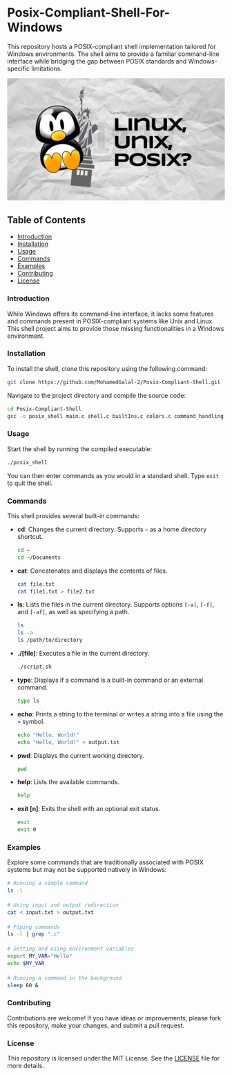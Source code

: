 # Posix-Compliant-Shell-For-Windows

This repository hosts a POSIX-compliant shell implementation tailored for Windows environments. The shell aims to provide a familiar command-line interface while bridging the gap between POSIX standards and Windows-specific limitations.

![Header](https://github.com/MohamedGalal-2/Posix-Complaint-Shell/blob/main/asset.jpg)

## Table of Contents
- [Introduction](#introduction)
- [Installation](#installation)
- [Usage](#usage)
- [Commands](#commands)
- [Examples](#examples)
- [Contributing](#contributing)
- [License](#license)

### Introduction
While Windows offers its command-line interface, it lacks some features and commands present in POSIX-compliant systems like Unix and Linux. This shell project aims to provide those missing functionalities in a Windows environment.

### Installation
To install the shell, clone this repository using the following command:

```bash
git clone https://github.com/MohamedGalal-2/Posix-Compliant-Shell.git
```

Navigate to the project directory and compile the source code:

```bash
cd Posix-Compliant-Shell
gcc -o posix_shell main.c shell.c builtIns.c colors.c command_handling.c parser.c
```

### Usage
Start the shell by running the compiled executable:

```bash
./posix_shell
```

You can then enter commands as you would in a standard shell. Type `exit` to quit the shell.

### Commands
This shell provides several built-in commands:

- **cd**: Changes the current directory. Supports `~` as a home directory shortcut.
  ```sh
  cd ~
  cd ~/Documents
  ```

- **cat**: Concatenates and displays the contents of files.
  ```sh
  cat file.txt
  cat file1.txt > file2.txt
  ```

- **ls**: Lists the files in the current directory. Supports options `[-a]`, `[-f]`, and `[-af]`, as well as specifying a path.
  ```sh
  ls
  ls -a
  ls /path/to/directory
  ```

- **./[file]**: Executes a file in the current directory.
  ```sh
  ./script.sh
  ```

- **type**: Displays if a command is a built-in command or an external command.
  ```sh
  type ls
  ```

- **echo**: Prints a string to the terminal or writes a string into a file using the `>` symbol.
  ```sh
  echo "Hello, World!"
  echo "Hello, World!" > output.txt
  ```

- **pwd**: Displays the current working directory.
  ```sh
  pwd
  ```

- **help**: Lists the available commands.
  ```sh
  help
  ```

- **exit [n]**: Exits the shell with an optional exit status.
  ```sh
  exit
  exit 0
  ```

### Examples
Explore some commands that are traditionally associated with POSIX systems but may not be supported natively in Windows:

```sh
# Running a simple command
ls -l

# Using input and output redirection
cat < input.txt > output.txt

# Piping commands
ls -l | grep ".c"

# Setting and using environment variables
export MY_VAR="Hello"
echo $MY_VAR

# Running a command in the background
sleep 60 &
```

### Contributing
Contributions are welcome! If you have ideas or improvements, please fork this repository, make your changes, and submit a pull request.

### License
This repository is licensed under the MIT License. See the [LICENSE](./LICENSE) file for more details.
